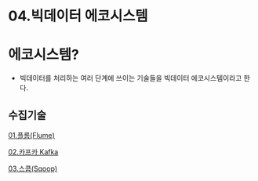 # 04.빅데이터 에코시스템

# 에코시스템?

- 빅데이터를 처리하는 여러 단계에 쓰이는 기술들을 빅데이터 에코시스템이라고 한다.

## 수집기술

[01.플롬(Flume)](./04%20%EB%B9%85%EB%8D%B0%EC%9D%B4%ED%84%B0%20%EC%97%90%EC%BD%94%EC%8B%9C%EC%8A%A4%ED%85%9C/01%20%ED%94%8C%EB%A1%AC_Flume.md)

[02.카프카 Kafka](./04%20%EB%B9%85%EB%8D%B0%EC%9D%B4%ED%84%B0%20%EC%97%90%EC%BD%94%EC%8B%9C%EC%8A%A4%ED%85%9C/02%20%EC%B9%B4%ED%94%84%EC%B9%B4_Kafka.md)

[03.스쿱(Sqoop)](./04%20%EB%B9%85%EB%8D%B0%EC%9D%B4%ED%84%B0%20%EC%97%90%EC%BD%94%EC%8B%9C%EC%8A%A4%ED%85%9C/03%20%EC%8A%A4%EC%BF%B1_Sqoop.md)